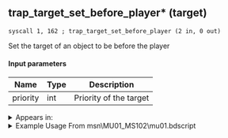 ## trap_target_set_before_player* (target)

`syscall 1, 162 ; trap_target_set_before_player (2 in, 0 out)`

Set the target of an object to be before the player

#### Input parameters
| Name | Type | Description
|------|------|------------
| priority   | int   | Priority of the target




<details>
	<summary>Appears in:</summary>
| filename | Entity (obj)
|----------|-------------
| msn\MU01_MS102\mu01.bdscript       |           
| msn\WI04_MS102C\wi04.bdscript       |           
| obj\B_CA010\b_ca.bdscript       | ((B) Barbossa)          
| obj\B_EX110_FRIEND\b_ex.bdscript       | ((A?) Axel)          
| obj\F_CA050\f_ca.bdscript       | ((F) Explosive barrel (CA))          
| obj\F_HB030\f_hb.bdscript       | ((F) ??? (HB))          
| obj\F_MU030\f_mu.bdscript       | ((F) ??? (MU))          
| obj\F_WI320\f_wi.bdscript       | ((F) Lilliput houses 1 (WI))          
| obj\F_WI330\f_wi.bdscript       | ((F) Lilliput houses 2 (WI))          
| obj\F_WI340\f_wi.bdscript       | ((F) Lilliput houses 3 (WI))          
| obj\F_WI350\f_wi.bdscript       | ((F) Lilliput houses 4 (WI))          
| obj\M_EX210\m_ex.bdscript       | ((M) Air Pirate)          
| obj\M_EX210_HB\m_ex.bdscript       | ((M) Aerial Viking)          
| obj\M_EX650\m_ex.bdscript       | ((M) Cannon Gun)          
| obj\M_EX650_HB\m_ex.bdscript       | ((M) Camo Cannon)          
| obj\M_EX650_TR\m_ex.bdscript       | ((M) Cannon Gun (TR))          
| obj\N_DC010_BTL\n_dc.bdscript       | ((N) Minnie (BTL) (DC))          
| obj\N_EX760_BTL_MEGARA\n_ex.bdscript       | ((N) Pete (BTL_MEGARA) (EX))          
| obj\N_EX940_BTL\n_ex.bdscript       | ((N) Riku (coat) (BTL) (EX))          
| obj\N_HE030_BTL\n_he.bdscript       | ((N) Megara (Hydra battle) (BTL) (HE))          
| obj\N_HE030_BTL_DEF\n_he.bdscript       | ((N) Megara (Pete battle) (BTL_DEF) (HE))          
| obj\N_LK020_BTL\n_lk.bdscript       | ((N) Pumba (BTL) (LK))          

</details>

<details>
	<summary>Example Usage From msn\MU01_MS102\mu01.bdscript</summary>
```
TR3:
 pushImm 19155
 syscall 1, 296 ; trap_tutorial_open (1 in, 0 out)
 gosub 8, L291
 pushFromPSp 0
 pushImm 100
 syscall 1, 114 ; trap_obj_search_by_entry (2 in, 0 out)
 pushFromPSp 0
 fetchValue 4
 syscall 1, 94 ; trap_sysobj_is_exist (1 in, 1 out)
 jz L263
 pushFromPSp 0
 pushImm 0
 syscall 1, 162 ; trap_target_set_before_player (2 in, 0 out)
 jmp L263
```
</details>

